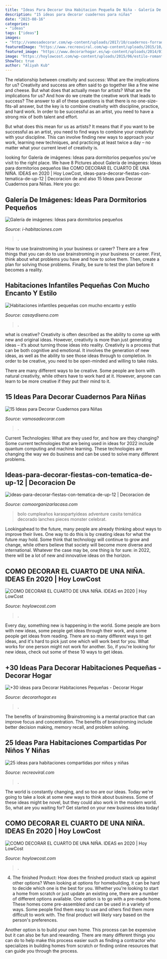 ```yaml
---
title: "Ideas Para Decorar Una Habitacion Pequeña De Niña - Galería De Imágenes: Ideas Para Dormitorios Pequeños"
description: "15 ideas para decorar cuadernos para niñas"
date: "2023-08-16"
categories:
- "ideas"
tags: ["ideas"]
images:
- "http://vamosadecorar.com/wp-content/uploads/2017/10/cuadernos-forrado-17.jpg"
featuredImage: "https://www.recreoviral.com/wp-content/uploads/2015/10/Creativas-habitaciones-compartidas-por-niños-y-niñas-7.jpg"
featured_image: "https://www.decorarhogar.es/wp-content/uploads/2014/01/ideas-dormitorio-pequeno-cama-matrimonio-600x598.jpg"
image: "https://hoylowcost.com/wp-content/uploads/2015/06/estilo-romantico-para-cuartos-de-niñas.jpeg"
ShowToc: true
author: "Aliyah Kub"
---
```



The relationship between creativity and success: What are the implications for us?
Creativity and success are often said to go together like a fine wine and cheese. But what does that actually mean for artists? What are the implications for us? And how do we create the creative work that leads to success?
The answer to all of these questions is that there is no one-size-fits-all answer, but the key is to combine creativity with discipline, practice, and hard work. In order to be successful as an artist, you need to have a strong mix of both talent and effort.

But what does this mean for us as artists? It means that if you want to be successful as an artist, you need to find ways to combine your creativity with your discipline. This can involve finding new ways to approach your work, learning new techniques, and practicing at least twice a day – no matter what your current level of creativity is.

	

		
looking for Galería de imágenes: Ideas para dormitorios pequeños you've visit to the right place. We have 8 Pictures about Galería de imágenes: Ideas para dormitorios pequeños like COMO DECORAR EL CUARTO DE UNA NIÑA. IDEAS en 2020 | Hoy LowCost, ideas-para-decorar-fiestas-con-tematica-de-up-12 | Decoracion de and also 15 Ideas para Decorar Cuadernos para Niñas. Here you go:
		
    
## Galería De Imágenes: Ideas Para Dormitorios Pequeños

<img loading=lazy src="https://www.i-habitaciones.com/Imagenes/dormitorios-pequenos.jpg" onerror="this.onerror=null;this.src='https://tse2.mm.bing.net/th?id=OIP.oWeYho8C5UYF-ep5GIbXGgHaK5&amp;pid=15.1';" alt="Galería de imágenes: Ideas para dormitorios pequeños">

_Source: i-habitaciones.com_

>. 

	

How to use brainstroming in your business or career?
There are a few things that you can do to use brainstroming in your business or career. First, think about what problems you have and how to solve them. Then, create a plan for solving those problems. Finally, be sure to test the plan before it becomes a reality.

    
## Habitaciones Infantiles Pequeñas Con Mucho Encanto Y Estilo

<img loading=lazy src="https://casaydiseno.com/wp-content/uploads/2017/10/bonita-decoracion.jpg" onerror="this.onerror=null;this.src='https://tse2.mm.bing.net/th?id=OIP.VXDphee89Y6fm9gNBkfvXwHaKl&amp;pid=15.1';" alt="Habitaciones infantiles pequeñas con mucho encanto y estilo">

_Source: casaydiseno.com_

>. 

	

what is creative?
Creativity is often described as the ability to come up with new and original ideas. However, creativity is more than just generating ideas – it’s about turning those ideas into reality.
Creativity is a process that can be both cognitive and emotional. It involves the generation of new ideas, as well as the ability to see those ideas through to completion. In order to be creative, you need to be open-minded and willing to take risks.

There are many different ways to be creative. Some people are born with natural creativity, while others have to work hard at it. However, anyone can learn to be more creative if they put their mind to it.

    
## 15 Ideas Para Decorar Cuadernos Para Niñas

<img loading=lazy src="http://vamosadecorar.com/wp-content/uploads/2017/10/cuadernos-forrado-17.jpg" onerror="this.onerror=null;this.src='https://tse1.mm.bing.net/th?id=OIP.-7uWnnkA43nNNKoamx5tfgAAAA&amp;pid=15.1';" alt="15 Ideas para Decorar Cuadernos para Niñas">

_Source: vamosadecorar.com_

>. 

	

Current Technologies: What are they used for, and how are they changing?
Some current technologies that are being used in ideas for 2022 include quantum computing and machine learning. These technologies are changing the way we do business and can be used to solve many different problems.

    
## Ideas-para-decorar-fiestas-con-tematica-de-up-12 | Decoracion De

<img loading=lazy src="http://comoorganizarlacasa.com/wp-content/uploads/2016/01/Ideas-para-decorar-fiestas-con-tematica-de-UP-12.jpg" onerror="this.onerror=null;this.src='https://tse3.mm.bing.net/th?id=OIP.oh5yRA0vS97cwR-Hwd80RwHaLH&amp;pid=15.1';" alt="ideas-para-decorar-fiestas-con-tematica-de-up-12 | Decoracion de">

_Source: comoorganizarlacasa.com_

>bolo cumpleaños karaspartyideas adventure casita temática decorado lanches pieces monster celebrat. 

	

Lookingahead to the future, many people are already thinking about ways to improve their lives. One way to do this is by creating ideas for what the future may hold. Some think that technology will continue to grow and change, while others believe that society will become more diverse and international. Whatever the case may be, one thing is for sure: in 2022, there will be a lot of new and innovative ideas on the horizon.

    
## COMO DECORAR EL CUARTO DE UNA NIÑA. IDEAS En 2020 | Hoy LowCost

<img loading=lazy src="https://hoylowcost.com/wp-content/uploads/2015/06/estilo-romantico-para-cuartos-de-niñas.jpeg" onerror="this.onerror=null;this.src='https://tse2.mm.bing.net/th?id=OIP.yw0fqeaGFrsdRq5Qij-koAHaFk&amp;pid=15.1';" alt="COMO DECORAR EL CUARTO DE UNA NIÑA. IDEAS en 2020 | Hoy LowCost">

_Source: hoylowcost.com_

>. 

	

Every day, something new is happening in the world. Some people are born with new ideas, some people get ideas through their work, and some people get ideas from reading. There are so many different ways to get ideas, and it's hard to pick just one which will work best for you. What works for one person might not work for another. So, if you're looking for new ideas, check out some of these 10 ways to get ideas.

    
## +30 Ideas Para Decorar Habitaciones Pequeñas - Decorar Hogar

<img loading=lazy src="https://www.decorarhogar.es/wp-content/uploads/2014/01/ideas-dormitorio-pequeno-cama-matrimonio-600x598.jpg" onerror="this.onerror=null;this.src='https://tse1.mm.bing.net/th?id=OIP._c4d9XQD3arZmN-Tf38PNAHaHY&amp;pid=15.1';" alt="+30 ideas para Decorar Habitaciones Pequeñas - Decorar Hogar">

_Source: decorarhogar.es_

>. 

	

The benefits of brainstroming
Brainstroming is a mental practice that can improve focus and concentration. The benefits of brainstroming include better decision making, memory recall, and problem solving.

    
## 25 Ideas Para Habitaciones Compartidas Por Niños Y Niñas

<img loading=lazy src="https://www.recreoviral.com/wp-content/uploads/2015/10/Creativas-habitaciones-compartidas-por-niños-y-niñas-7.jpg" onerror="this.onerror=null;this.src='https://tse1.mm.bing.net/th?id=OIP.mXZ4BFplnJZSrfeDIgdi1AHaGC&amp;pid=15.1';" alt="25 ideas para habitaciones compartidas por niños y niñas">

_Source: recreoviral.com_

>. 

	

The world is constantly changing, and so too are our ideas. Today we're going to take a look at some new ways to think about business. Some of these ideas might be novel, but they could also work in the modern world. So, what are you waiting for? Get started on your new business idea today!

    
## COMO DECORAR EL CUARTO DE UNA NIÑA. IDEAS En 2020 | Hoy LowCost

<img loading=lazy src="http://hoylowcost.com/wp-content/uploads/2015/06/diseño-cuartos-para-niña.jpg" onerror="this.onerror=null;this.src='https://tse3.mm.bing.net/th?id=OIP.-Bi_EFYgSrfKLNEp0U5MTwHaFr&amp;pid=15.1';" alt="COMO DECORAR EL CUARTO DE UNA NIÑA. IDEAS en 2020 | Hoy LowCost">

_Source: hoylowcost.com_

>. 

	

4. The finished Product: How does the finished product stack up against other options?
When looking at options for homebuilding, it can be hard to decide which one is the best for you. Whether you're looking to start a home from scratch or just update an existing one, there are a number of different options available. 
One option is to go with a pre-made home. These homes come pre-assembled and can be used in a variety of ways. Some people find them easy to use and others find them more difficult to work with. The final product will likely vary based on the person's preferences. 

Another option is to build your own home. This process can be expensive but it can also be fun and rewarding. There are many different things you can do to help make this process easier such as finding a contractor who specializes in building homes from scratch or finding online resources that can guide you through the process.

